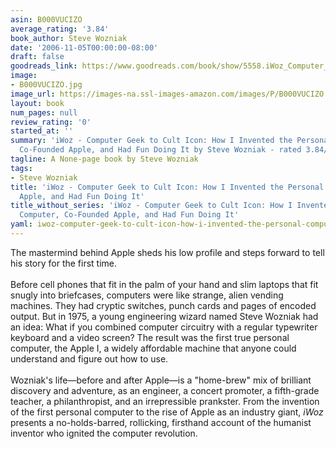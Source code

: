 ```yaml
---
asin: B000VUCIZO
average_rating: '3.84'
book_author: Steve Wozniak
date: '2006-11-05T00:00:00-08:00'
draft: false
goodreads_link: https://www.goodreads.com/book/show/5558.iWoz_Computer_Geek_to_Cult_Icon
image:
- B000VUCIZO.jpg
image_url: https://images-na.ssl-images-amazon.com/images/P/B000VUCIZO.01._SCLZZZZZZZ.jpg
layout: book
num_pages: null
review_rating: '0'
started_at: ''
summary: 'iWoz - Computer Geek to Cult Icon: How I Invented the Personal Computer,
  Co-Founded Apple, and Had Fun Doing It by Steve Wozniak - rated 3.84/5 on Goodreads'
tagline: A None-page book by Steve Wozniak
tags:
- Steve Wozniak
title: 'iWoz - Computer Geek to Cult Icon: How I Invented the Personal Computer, Co-Founded
  Apple, and Had Fun Doing It'
title_without_series: 'iWoz - Computer Geek to Cult Icon: How I Invented the Personal
  Computer, Co-Founded Apple, and Had Fun Doing It'
yaml: iwoz-computer-geek-to-cult-icon-how-i-invented-the-personal-computer-co-founded-apple-and-had-fun-doing-it
---
```


The mastermind behind Apple sheds his low profile and steps forward to tell his story for the first time.<br /><br />Before cell phones that fit in the palm of your hand and slim laptops that fit snugly into briefcases, computers were like strange, alien vending machines. They had cryptic switches, punch cards and pages of encoded output. But in 1975, a young engineering wizard named Steve Wozniak had an idea: What if you combined computer circuitry with a regular typewriter keyboard and a video screen? The result was the first true personal computer, the Apple I, a widely affordable machine that anyone could understand and figure out how to use.<br /><br />Wozniak's life—before and after Apple—is a "home-brew" mix of brilliant discovery and adventure, as an engineer, a concert promoter, a fifth-grade teacher, a philanthropist, and an irrepressible prankster. From the invention of the first personal computer to the rise of Apple as an industry giant, <i>iWoz</i> presents a no-holds-barred, rollicking, firsthand account of the humanist inventor who ignited the computer revolution.